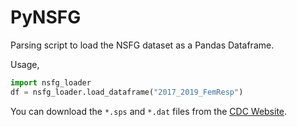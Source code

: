 # PyNSFG

Parsing script to load the NSFG dataset as a Pandas Dataframe.

Usage,

```python
import nsfg_loader
df = nsfg_loader.load_dataframe("2017_2019_FemResp")
```

You can download the `*.sps` and `*.dat` files from the [CDC Website](https://www.cdc.gov/nchs/nsfg/index.htm).